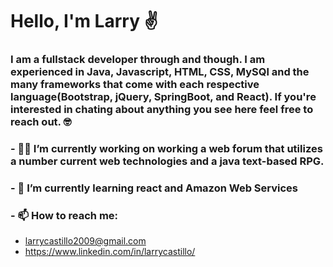 # Hello, I'm Larry ✌

### I am a fullstack developer through and though. I am experienced in Java, Javascript, HTML, CSS, MySQl and the many frameworks that come with each respective language(Bootstrap, jQuery, SpringBoot, and React). If you're interested in chating about anything you see here feel free to reach out. 🤓

### - 👷🏾 I’m currently working on working a web forum that utilizes a number current web technologies and a java text-based RPG. 
### - 📓 I’m currently learning react and Amazon Web Services
### - 📫 How to reach me: 
* larrycastillo2009@gmail.com
* https://www.linkedin.com/in/larrycastillo/
